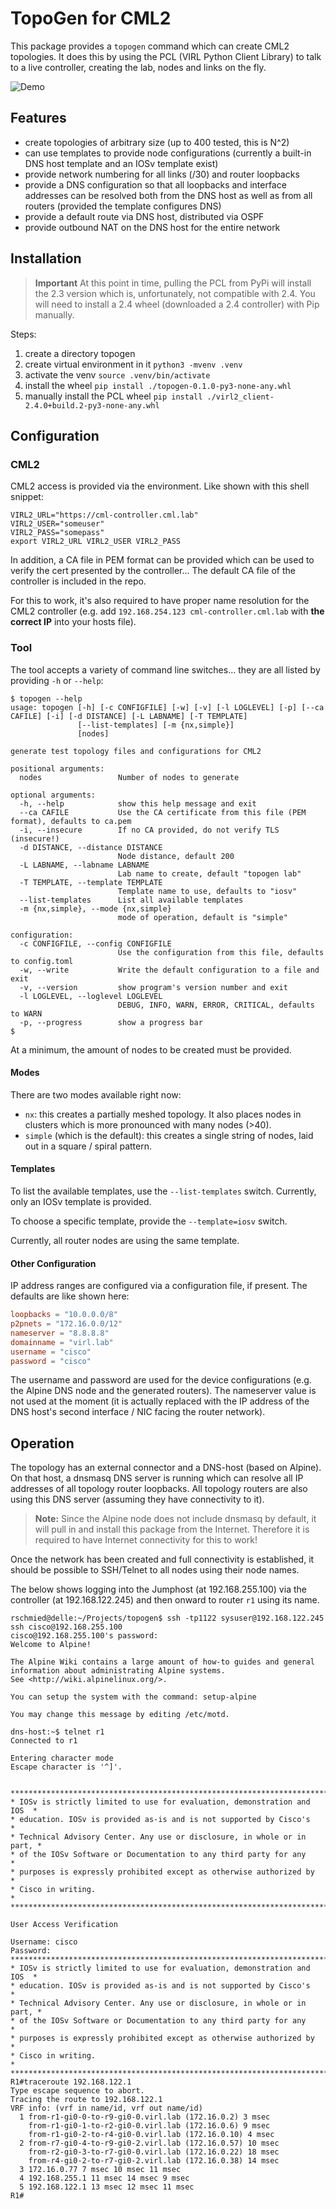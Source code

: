# TopoGen for CML2

This package provides a `topogen` command which can create CML2 topologies.
It does this by using the PCL (VIRL Python Client Library) to talk to a live
controller, creating the lab, nodes and links on the fly.

![Demo](.images/demo.gif)

## Features

- create topologies of arbitrary size (up to 400 tested, this is N^2)
- can use templates to provide node configurations (currently a built-in
  DNS host template and an IOSv template exist)
- provide network numbering for all links (/30) and router loopbacks
- provide a DNS configuration so that all loopbacks and interface addresses can
  be resolved both from the DNS host as well as from all routers (provided the
  template configures DNS)
- provide a default route via DNS host, distributed via OSPF
- provide outbound NAT on the DNS host for the entire network

## Installation

> **Important** At this point in time, pulling the PCL from PyPi will install
the 2.3 version which is, unfortunately, not compatible with 2.4.  You will need
to install a 2.4 wheel (downloaded a 2.4 controller) with Pip manually.

Steps:

1. create a directory topogen
2. create virtual environment in it `python3 -mvenv .venv`
3. activate the venv `source .venv/bin/activate`
4. install the wheel `pip install ./topogen-0.1.0-py3-none-any.whl`
5. manually install the PCL wheel `pip install ./virl2_client-2.4.0+build.2-py3-none-any.whl`

## Configuration

### CML2

CML2 access is provided via the environment.  Like shown with this shell snippet:

```shell
VIRL2_URL="https://cml-controller.cml.lab"
VIRL2_USER="someuser"
VIRL2_PASS="somepass"
export VIRL2_URL VIRL2_USER VIRL2_PASS
```

In addition, a CA file in PEM format can be provided which can be used to verify
the cert presented by the controller... The default CA file of the controller is
included in the repo.

For this to work, it's also required to have proper name resolution for the CML2
controller (e.g. add `192.168.254.123 cml-controller.cml.lab` with **the correct
IP** into your hosts file).

### Tool

The tool accepts a variety of command line switches... they are all listed by
providing `-h` or `--help`:

```plain
$ topogen --help
usage: topogen [-h] [-c CONFIGFILE] [-w] [-v] [-l LOGLEVEL] [-p] [--ca CAFILE] [-i] [-d DISTANCE] [-L LABNAME] [-T TEMPLATE]
               [--list-templates] [-m {nx,simple}]
               [nodes]

generate test topology files and configurations for CML2

positional arguments:
  nodes                 Number of nodes to generate

optional arguments:
  -h, --help            show this help message and exit
  --ca CAFILE           Use the CA certificate from this file (PEM format), defaults to ca.pem
  -i, --insecure        If no CA provided, do not verify TLS (insecure!)
  -d DISTANCE, --distance DISTANCE
                        Node distance, default 200
  -L LABNAME, --labname LABNAME
                        Lab name to create, default "topogen lab"
  -T TEMPLATE, --template TEMPLATE
                        Template name to use, defaults to "iosv"
  --list-templates      List all available templates
  -m {nx,simple}, --mode {nx,simple}
                        mode of operation, default is "simple"

configuration:
  -c CONFIGFILE, --config CONFIGFILE
                        Use the configuration from this file, defaults to config.toml
  -w, --write           Write the default configuration to a file and exit
  -v, --version         show program's version number and exit
  -l LOGLEVEL, --loglevel LOGLEVEL
                        DEBUG, INFO, WARN, ERROR, CRITICAL, defaults to WARN
  -p, --progress        show a progress bar
$
```

At a minimum, the amount of nodes to be created must be provided.

#### Modes

There are two modes available right now:

- `nx`: this creates a partially meshed topology.  It also places nodes in clusters
  which is more pronounced with many nodes (>40).
- `simple` (which is the default): this creates a single string of nodes, laid out
  in a square / spiral pattern.

#### Templates

To list the available templates, use the `--list-templates` switch.  Currently,
only an IOSv template is provided.

To choose a specific template, provide the `--template=iosv` switch.

Currently, all router nodes are using the same template.

#### Other Configuration

IP address ranges are configured via a configuration file, if present.  The
defaults are like shown here:

```toml
loopbacks = "10.0.0.0/8"
p2pnets = "172.16.0.0/12"
nameserver = "8.8.8.8"
domainname = "virl.lab"
username = "cisco"
password = "cisco"
```

The username and password are used for the device configurations (e.g. the
Alpine DNS node and the generated routers).  The nameserver value is not used
at the moment (it is actually replaced with the IP address of the DNS host's
second interface / NIC facing the router network).

## Operation

The topology has an external connector and a DNS-host (based on Alpine).  On
that host, a dnsmasq DNS server is running which can resolve all IP addresses
of all topology router loopbacks.  All topology routers are also using this
DNS server (assuming they have connectivity to it).

> **Note:** Since the Alpine node does not include dnsmasq by default, it will pull in and
install this package from the Internet.  Therefore it is required to have Internet
connectivity for this to work!

Once the network has been created and full connectivity is established, it should
be possible to SSH/Telnet to all nodes using their node names.

The below shows logging into the Jumphost (at 192.168.255.100) via the controller
(at 192.168.122.245) and then onward to router `r1` using its name.

```plain
rschmied@delle:~/Projects/topogen$ ssh -tp1122 sysuser@192.168.122.245 ssh cisco@192.168.255.100
cisco@192.168.255.100's password: 
Welcome to Alpine!

The Alpine Wiki contains a large amount of how-to guides and general
information about administrating Alpine systems.
See <http://wiki.alpinelinux.org/>.

You can setup the system with the command: setup-alpine

You may change this message by editing /etc/motd.

dns-host:~$ telnet r1
Connected to r1

Entering character mode
Escape character is '^]'.


**************************************************************************
* IOSv is strictly limited to use for evaluation, demonstration and IOS  *
* education. IOSv is provided as-is and is not supported by Cisco's      *
* Technical Advisory Center. Any use or disclosure, in whole or in part, *
* of the IOSv Software or Documentation to any third party for any       *
* purposes is expressly prohibited except as otherwise authorized by     *
* Cisco in writing.                                                      *
**************************************************************************

User Access Verification

Username: cisco
Password: 
**************************************************************************
* IOSv is strictly limited to use for evaluation, demonstration and IOS  *
* education. IOSv is provided as-is and is not supported by Cisco's      *
* Technical Advisory Center. Any use or disclosure, in whole or in part, *
* of the IOSv Software or Documentation to any third party for any       *
* purposes is expressly prohibited except as otherwise authorized by     *
* Cisco in writing.                                                      *
**************************************************************************
R1#traceroute 192.168.122.1
Type escape sequence to abort.
Tracing the route to 192.168.122.1
VRF info: (vrf in name/id, vrf out name/id)
  1 from-r1-gi0-0-to-r9-gi0-0.virl.lab (172.16.0.2) 3 msec
    from-r1-gi0-1-to-r2-gi0-0.virl.lab (172.16.0.6) 9 msec
    from-r1-gi0-2-to-r4-gi0-0.virl.lab (172.16.0.10) 4 msec
  2 from-r7-gi0-4-to-r9-gi0-2.virl.lab (172.16.0.57) 10 msec
    from-r2-gi0-3-to-r7-gi0-0.virl.lab (172.16.0.22) 18 msec
    from-r4-gi0-2-to-r7-gi0-2.virl.lab (172.16.0.38) 14 msec
  3 172.16.0.77 7 msec 10 msec 11 msec
  4 192.168.255.1 11 msec 14 msec 9 msec
  5 192.168.122.1 13 msec 12 msec 11 msec
R1#
```
